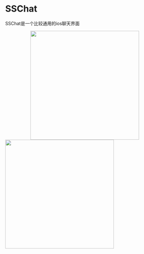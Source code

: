 # SSChat
SSChat是一个比较通用的ios聊天界面

<div align=center> <img src= "https://raw.githubusercontent.com/Soldoros/SSChat/master/datu/1.PNG" width="345"> </div>
<img src= "https://raw.githubusercontent.com/Soldoros/SSChat/master/datu/4.PNG" width="345" style="margin: 0 auto;">
